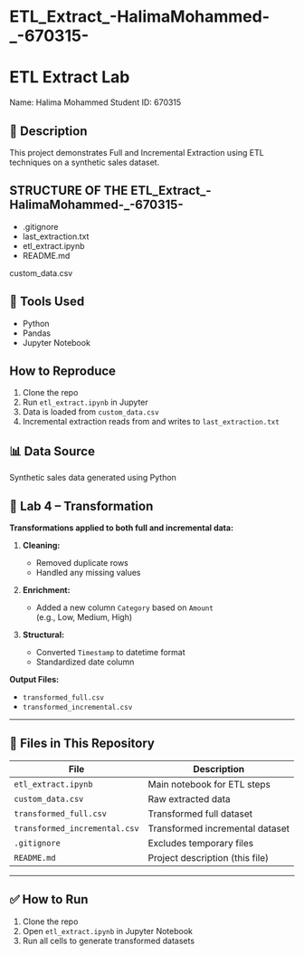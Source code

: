 # ETL_Extract_-HalimaMohammed-_-670315-
# ETL Extract Lab

Name: Halima Mohammed
Student ID: 670315

## 📄 Description
This project demonstrates Full and Incremental Extraction using ETL techniques on a synthetic sales dataset.

## STRUCTURE OF THE ETL_Extract_-HalimaMohammed-_-670315-
- .gitignore
- last_extraction.txt 
- etl_extract.ipynb 
- README.md
  
 custom_data.csv 

## 🔧 Tools Used
- Python
- Pandas
- Jupyter Notebook

##  How to Reproduce
1. Clone the repo
2. Run `etl_extract.ipynb` in Jupyter
3. Data is loaded from `custom_data.csv`
4. Incremental extraction reads from and writes to `last_extraction.txt`

## 📊 Data Source
Synthetic sales data generated using Python


## 🔧 Lab 4 – Transformation

**Transformations applied to both full and incremental data:**

1. **Cleaning:**  
   - Removed duplicate rows  
   - Handled any missing values

2. **Enrichment:**  
   - Added a new column `Category` based on `Amount`  
     (e.g., Low, Medium, High)

3. **Structural:**  
   - Converted `Timestamp` to datetime format  
   - Standardized date column

**Output Files:**
- `transformed_full.csv`
- `transformed_incremental.csv`

---

## 📁 Files in This Repository

| File                          | Description                        |
|-------------------------------|------------------------------------|
| `etl_extract.ipynb`           | Main notebook for ETL steps        |
| `custom_data.csv`             | Raw extracted data                 |
| `transformed_full.csv`        | Transformed full dataset           |
| `transformed_incremental.csv` | Transformed incremental dataset    |
| `.gitignore`                  | Excludes temporary files           |
| `README.md`                   | Project description (this file)    |

---

## ✅ How to Run

1. Clone the repo  
2. Open `etl_extract.ipynb` in Jupyter Notebook  
3. Run all cells to generate transformed datasets
